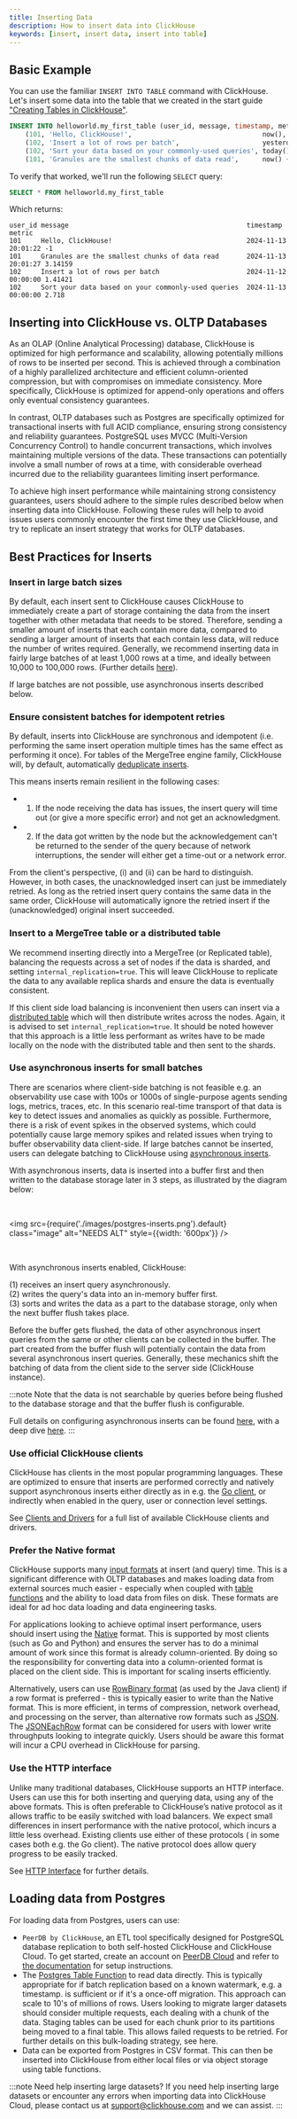 ```yaml
---
title: Inserting Data
description: How to insert data into ClickHouse
keywords: [insert, insert data, insert into table]
---
```


## Basic Example

You can use the familiar `INSERT INTO TABLE` command with ClickHouse. Let's insert some data into the table that we created in the start guide ["Creating Tables in ClickHouse"](./creating-tables).

```sql
INSERT INTO helloworld.my_first_table (user_id, message, timestamp, metric) VALUES
    (101, 'Hello, ClickHouse!',                                 now(),       -1.0    ),
    (102, 'Insert a lot of rows per batch',                     yesterday(), 1.41421 ),
    (102, 'Sort your data based on your commonly-used queries', today(),     2.718   ),
    (101, 'Granules are the smallest chunks of data read',      now() + 5,   3.14159 )
```

To verify that worked, we'll run the following `SELECT` query:  

```sql
SELECT * FROM helloworld.my_first_table
```

Which returns:

```response
user_id message                                             timestamp           metric
101	    Hello, ClickHouse!	                                2024-11-13 20:01:22	-1
101	    Granules are the smallest chunks of data read	    2024-11-13 20:01:27	3.14159
102	    Insert a lot of rows per batch	                    2024-11-12 00:00:00	1.41421
102	    Sort your data based on your commonly-used queries	2024-11-13 00:00:00	2.718
```

## Inserting into ClickHouse vs. OLTP Databases

As an OLAP (Online Analytical Processing) database, ClickHouse is optimized for high performance and scalability, allowing potentially millions of rows to be inserted per second. 
This is achieved through a combination of a highly parallelized architecture and efficient column-oriented compression, but with compromises on immediate consistency. 
More specifically, ClickHouse is optimized for append-only operations and offers only eventual consistency guarantees.

In contrast, OLTP databases such as Postgres are specifically optimized for transactional inserts with full ACID compliance, ensuring strong consistency and reliability guarantees. 
PostgreSQL uses MVCC (Multi-Version Concurrency Control) to handle concurrent transactions, which involves maintaining multiple versions of the data. 
These transactions can potentially involve a small number of rows at a time, with considerable overhead incurred due to the reliability guarantees limiting insert performance.

To achieve high insert performance while maintaining strong consistency guarantees, users should adhere to the simple rules described below when inserting data into ClickHouse. 
Following these rules will help to avoid issues users commonly encounter the first time they use ClickHouse, and try to replicate an insert strategy that works for OLTP databases.

## Best Practices for Inserts

### Insert in large batch sizes

By default, each insert sent to ClickHouse causes ClickHouse to immediately create a part of storage containing the data from the insert together with other metadata that needs to be stored. 
Therefore, sending a smaller amount of inserts that each contain more data, compared to sending a larger amount of inserts that each contain less data, will reduce the number of writes required. 
Generally, we recommend inserting data in fairly large batches of at least 1,000 rows at a time, and ideally between 10,000 to 100,000 rows.
(Further details [here](https://clickhouse.com/blog/asynchronous-data-inserts-in-clickhouse#data-needs-to-be-batched-for-optimal-performance)). 

If large batches are not possible, use asynchronous inserts described below.

### Ensure consistent batches for idempotent retries

By default, inserts into ClickHouse are synchronous and idempotent (i.e. performing the same insert operation multiple times has the same effect as performing it once). 
For tables of the MergeTree engine family, ClickHouse will, by default, automatically [deduplicate inserts](https://clickhouse.com/blog/common-getting-started-issues-with-clickhouse#5-deduplication-at-insert-time). 

This means inserts remain resilient in the following cases:

- 1. If the node receiving the data has issues, the insert query will time out (or give a more specific error) and not get an acknowledgment.
- 2. If the data got written by the node but the acknowledgement can't be returned to the sender of the query because of network interruptions, the sender will either get a time-out or a network error.

From the client's perspective, (i) and (ii) can be hard to distinguish. However, in both cases, the unacknowledged insert can just be immediately retried. 
As long as the retried insert query contains the same data in the same order, ClickHouse will automatically ignore the retried insert if the (unacknowledged) original insert succeeded.

### Insert to a MergeTree table or a distributed table

We recommend inserting directly into a MergeTree (or Replicated table), balancing the requests across a set of nodes if the data is sharded, and setting `internal_replication=true`. 
This will leave ClickHouse to replicate the data to any available replica shards and ensure the data is eventually consistent. 

If this client side load balancing is inconvenient then users can insert via a [distributed table](/en/engines/table-engines/special/distributed) which will then distribute writes across the nodes. Again, it is advised to set `internal_replication=true`. 
It should be noted however that this approach is a little less performant as writes have to be made locally on the node with the distributed table and then sent to the shards.

### Use asynchronous inserts for small batches

There are scenarios where client-side batching is not feasible e.g. an observability use case with 100s or 1000s of single-purpose agents sending logs, metrics, traces, etc. 
In this scenario real-time transport of that data is key to detect issues and anomalies as quickly as possible. 
Furthermore, there is a risk of event spikes in the observed systems, which could potentially cause large memory spikes and related issues when trying to buffer observability data client-side. 
If large batches cannot be inserted, users can delegate batching to ClickHouse using [asynchronous inserts](/en/cloud/bestpractices/asynchronous-inserts).

With asynchronous inserts, data is inserted into a buffer first and then written to the database storage later in 3 steps, as illustrated by the diagram below:

<br />

<img src={require('./images/postgres-inserts.png').default}    
     class="image"
     alt="NEEDS ALT"
     style={{width: '600px'}} 
/>

<br />

With asynchronous inserts enabled, ClickHouse:  

(1) receives an insert query asynchronously.  
(2) writes the query's data into an in-memory buffer first.  
(3) sorts and writes the data as a part to the database storage, only when the next buffer flush takes place.  

Before the buffer gets flushed, the data of other asynchronous insert queries from the same or other clients can be collected in the buffer. 
The part created from the buffer flush will potentially contain the data from several asynchronous insert queries. 
Generally, these mechanics shift the batching of data from the client side to the server side (ClickHouse instance).

:::note
Note that the data is not searchable by queries before being flushed to the database storage and that the buffer flush is configurable.  

Full details on configuring asynchronous inserts can be found [here](/en/optimize/asynchronous-inserts#enabling-asynchronous-inserts), with a deep dive [here](https://clickhouse.com/blog/asynchronous-data-inserts-in-clickhouse).
:::


### Use official ClickHouse clients

ClickHouse has clients in the most popular programming languages. 
These are optimized to ensure that inserts are performed correctly and natively support asynchronous inserts either directly as in e.g. the [Go client](/en/integrations/go#async-insert), or indirectly when enabled in the query, user or connection level settings.

See [Clients and Drivers](../../en/integrations/sql-clients/clickhouse-client-local) for a full list of available ClickHouse clients and drivers.

### Prefer the Native format

ClickHouse supports many [input formats](/en/interfaces/formats) at insert (and query) time. 
This is a significant difference with OLTP databases and makes loading data from external sources much easier - especially when coupled with [table functions](/en/sql-reference/table-functions) and the ability to load data from files on disk. 
These formats are ideal for ad hoc data loading and data engineering tasks. 

For applications looking to achieve optimal insert performance, users should insert using the [Native](/en/interfaces/formats#native) format. 
This is supported by most clients (such as Go and Python) and ensures the server has to do a minimal amount of work since this format is already column-oriented. 
By doing so the responsibility for converting data into a column-oriented format is placed on the client side. This is important for scaling inserts efficiently.

Alternatively, users can use [RowBinary format](/en/interfaces/formats#rowbinary) (as used by the Java client) if a row format is preferred - this is typically easier to write than the Native format. 
This is more efficient, in terms of compression, network overhead, and processing on the server, than alternative row formats such as [JSON](/en/integrations/data-formats/json/overview). 
The [JSONEachRow](../../en/sql-reference/formats#jsoneachrow) format can be considered for users with lower write throughputs looking to integrate quickly. Users should be aware this format will incur a CPU overhead in ClickHouse for parsing.

### Use the HTTP interface

Unlike many traditional databases, ClickHouse supports an HTTP interface. 
Users can use this for both inserting and querying data, using any of the above formats. 
This is often preferable to ClickHouse’s native protocol as it allows traffic to be easily switched with load balancers. 
We expect small differences in insert performance with the native protocol, which incurs a little less overhead. 
Existing clients use either of these protocols ( in some cases both e.g. the Go client). 
The native protocol does allow query progress to be easily tracked.

See [HTTP Interface](/en/interfaces/http) for further details.

## Loading data from Postgres

For loading data from Postgres, users can use:

- `PeerDB by ClickHouse`, an ETL tool specifically designed for PostgreSQL database replication to both self-hosted ClickHouse and ClickHouse Cloud. To get started, create an account on [PeerDB Cloud](https://www.peerdb.io/) and refer to [the documentation](https://docs.peerdb.io/connect/clickhouse/clickhouse-cloud) for setup instructions.
- The [Postgres Table Function](/en/sql-reference/table-functions/postgresql) to read data directly. This is typically appropriate for if batch replication based on a known watermark, e.g. a timestamp. is sufficient or if it's a once-off migration. This approach can scale to 10's of millions of rows. Users looking to migrate larger datasets should consider multiple requests, each dealing with a chunk of the data. Staging tables can be used for each chunk prior to its partitions being moved to a final table. This allows failed requests to be retried.  For further details on this bulk-loading strategy, see here.
- Data can be exported from Postgres in CSV format. This can then be inserted into ClickHouse from either local files or via object storage using table functions.

:::note Need help inserting large datasets?
If you need help inserting large datasets or encounter any errors when importing data into ClickHouse Cloud, please contact us at support@clickhouse.com and we can assist.
:::
